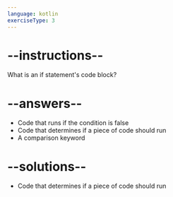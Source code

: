 ```yaml
---
language: kotlin
exerciseType: 3
---
```


# --instructions--

What is an if statement's code block?

# --answers--

- Code that runs if the condition is false
- Code that determines if a piece of code should run
- A comparison keyword

# --solutions--

- Code that determines if a piece of code should run
